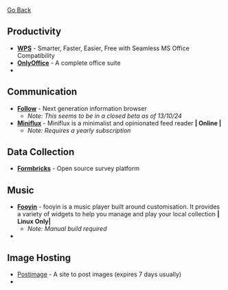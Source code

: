 [Go Back](https://rmelendez.net)

## Productivity
- [**WPS**](https://www.wps.com/) - Smarter, Faster, Easier, Free with Seamless MS Office Compatibility
- **[OnlyOffice](https://www.onlyoffice.com/)** - A complete office suite
- 

## Communication
- [**Follow**](https://github.com/RSSNext/Follow) - Next generation information browser
	- *Note: This seems to be in a closed beta as of 13/10/24*
- [**Miniflux**](https://miniflux.app/) - Miniflux is a minimalist and opinionated feed reader **| Online |**
	- *Note: Requires a yearly subscription*

## Data Collection
- [**Formbricks**](https://github.com/formbricks/formbricks) - Open source survey platform 

## Music
- [**Fooyin**](https://github.com/fooyin/fooyin?tab=readme-ov-file) - fooyin is a music player built around customisation. It provides a variety of widgets to help you manage and play your local collection **| Linux Only|**
	- *Note: Manual build required*
- 
## Image Hosting
- [Postimage](https://postimages.org/) - A site to post images (expires 7 days usually)
- 